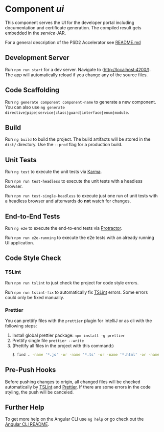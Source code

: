 # Component _ui_

This component serves the UI for the developer portal including documentation and certificate generation. The compiled
result gets embedded in the _service_ JAR.

For a general description of the PSD2 Accelerator see [README.md](../README.md)

## Development Server

Run `npm run start` for a dev server. Navigate to (<http://localhost:4200/>). The app will automatically reload if you change any of the source files.

## Code Scaffolding

Run `ng generate component component-name` to generate a new component. You can also use `ng generate directive|pipe|service|class|guard|interface|enum|module`.

## Build

Run `ng build` to build the project. The build artifacts will be stored in the `dist/` directory. Use the `--prod` flag for a production build.

## Unit Tests

Run `ng test` to execute the unit tests via [Karma](https://karma-runner.github.io).

Run `npm run test-headless` to execute the unit tests with a headless browser.

Run `npm run test-single-headless` to execute just one run of unit tests with a headless browser and afterwards do **not** watch for changes.

## End-to-End Tests

Run `ng e2e` to execute the end-to-end tests via [Protractor](http://www.protractortest.org/).

Run `npm run e2e-running` to execute the e2e tests with an already running UI application.

## Code Style Check

### TSLint

Run `npm run tslint` to just check the project for code style errors.

Run `npm run tslint-fix` to automatically fix [TSLint](https://github.com/palantir/tslint) errors. Some errors could only be fixed manually.

### Prettier

You can prettify files with the `prettier` plugin for IntelliJ or as cli with the following steps:

  1. Install global prettier package: `npm install -g prettier`
  2. Prettify single file `prettier --write`
  3. (Prettify all files in the project with this command:)
      ```sh 
      $ find . -name '*.js' -or -name '*.ts' -or -name '*.html' -or -name '*.css' -or -name '*.scss'| grep -v build | grep -v "assets/lib" | grep -v node_modules | xargs prettier --write
      ```

## Pre-Push Hooks

Before pushing changes to origin, all changed files will be checked automatically by [TSLint](https://github.com/palantir/tslint) and [Prettier](https://prettier.io/). If there are some errors in the code styling, the push will be canceled.

## Further Help

To get more help on the Angular CLI use `ng help` or go check out the [Angular CLI README](https://github.com/angular/angular-cli/blob/master/README.md).

